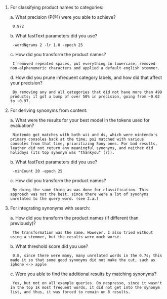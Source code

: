 1. For classifying product names to categories:

    a. What precision (P@1) were you able to achieve?

        0.972

    b. What fastText parameters did you use?

        -wordNgrams 2 -lr 1.0 -epoch 25

    c. How did you transform the product names?

        I removed repeated spaces, put everything in lowercase, removed non-alphanumeric characters and applied a default english stemmer.

    d. How did you prune infrequent category labels, and how did that affect your precision?

        By removing any and all categories that did not have more than 499 products; it got a bump of over 50% in precision, going from ~0.62 to ~0.97.

2. For deriving synonyms from content:

    a. What were the results for your best model in the tokens used for evaluation?

        Nintendo got matches with both wii and ds, which were nintendo's primary consoles back at the time; ps2 matched with various consoles from that time, prioritizing Sony ones. For bad results, leather did not return any meaningful synonyms, and neither did holidays (its top synonym was "thankyou" (?)).

    b. What fastText parameters did you use?

        -minCount 20 -epoch 25

    c. How did you transform the product names?

        By doing the same thing as was done for classification. This approach was not the best, since there were a lot of synonyms unrelated to the query word. (see 2.a.)

3. For integrating synonyms with search:

    a. How did you transform the product names (if different than previously)?

        The transformation was the same. However, I also tried without using a stemmer, but the results were much worse.

    b. What threshold score did you use?

        0.8, since there were many, many unrelated words in the 0.7s; this made it so that some good synonyms did not make the cut, such as iphone <-> apple

    c. Were you able to find the additional results by matching synonyms?

        Yes, but not on all example queries. On nespresso, since it wasn't in the top 1k most frequent words, it did not get into the synonym list, and thus, it was forced to remain on 8 results.